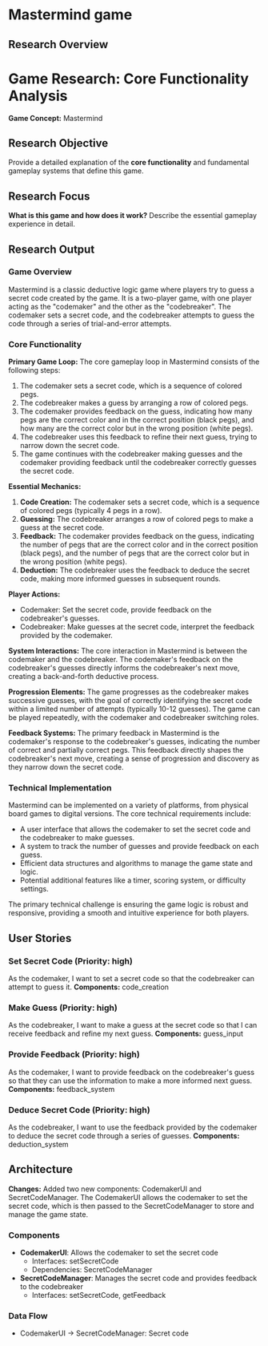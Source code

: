# Mastermind game

## Research Overview
# Game Research: Core Functionality Analysis

**Game Concept:** Mastermind

## Research Objective
Provide a detailed explanation of the **core functionality** and fundamental gameplay systems that define this game.

## Research Focus
**What is this game and how does it work?** Describe the essential gameplay experience in detail.

## Research Output

### Game Overview
Mastermind is a classic deductive logic game where players try to guess a secret code created by the game. It is a two-player game, with one player acting as the "codemaker" and the other as the "codebreaker". The codemaker sets a secret code, and the codebreaker attempts to guess the code through a series of trial-and-error attempts.

### Core Functionality
**Primary Game Loop:** The core gameplay loop in Mastermind consists of the following steps:
1. The codemaker sets a secret code, which is a sequence of colored pegs.
2. The codebreaker makes a guess by arranging a row of colored pegs.
3. The codemaker provides feedback on the guess, indicating how many pegs are the correct color and in the correct position (black pegs), and how many are the correct color but in the wrong position (white pegs).
4. The codebreaker uses this feedback to refine their next guess, trying to narrow down the secret code.
5. The game continues with the codebreaker making guesses and the codemaker providing feedback until the codebreaker correctly guesses the secret code.

**Essential Mechanics:**
1. **Code Creation:** The codemaker sets a secret code, which is a sequence of colored pegs (typically 4 pegs in a row).
2. **Guessing:** The codebreaker arranges a row of colored pegs to make a guess at the secret code.
3. **Feedback:** The codemaker provides feedback on the guess, indicating the number of pegs that are the correct color and in the correct position (black pegs), and the number of pegs that are the correct color but in the wrong position (white pegs).
4. **Deduction:** The codebreaker uses the feedback to deduce the secret code, making more informed guesses in subsequent rounds.

**Player Actions:**
- Codemaker: Set the secret code, provide feedback on the codebreaker's guesses.
- Codebreaker: Make guesses at the secret code, interpret the feedback provided by the codemaker.

**System Interactions:** The core interaction in Mastermind is between the codemaker and the codebreaker. The codemaker's feedback on the codebreaker's guesses directly informs the codebreaker's next move, creating a back-and-forth deductive process.

**Progression Elements:** The game progresses as the codebreaker makes successive guesses, with the goal of correctly identifying the secret code within a limited number of attempts (typically 10-12 guesses). The game can be played repeatedly, with the codemaker and codebreaker switching roles.

**Feedback Systems:** The primary feedback in Mastermind is the codemaker's response to the codebreaker's guesses, indicating the number of correct and partially correct pegs. This feedback directly shapes the codebreaker's next move, creating a sense of progression and discovery as they narrow down the secret code.

### Technical Implementation
Mastermind can be implemented on a variety of platforms, from physical board games to digital versions. The core technical requirements include:
- A user interface that allows the codemaker to set the secret code and the codebreaker to make guesses.
- A system to track the number of guesses and provide feedback on each guess.
- Efficient data structures and algorithms to manage the game state and logic.
- Potential additional features like a timer, scoring system, or difficulty settings.

The primary technical challenge is ensuring the game logic is robust and responsive, providing a smooth and intuitive experience for both players.


## User Stories

### Set Secret Code (Priority: high)
As the codemaker, I want to set a secret code so that the codebreaker can attempt to guess it.
**Components:** code_creation

### Make Guess (Priority: high)
As the codebreaker, I want to make a guess at the secret code so that I can receive feedback and refine my next guess.
**Components:** guess_input

### Provide Feedback (Priority: high)
As the codemaker, I want to provide feedback on the codebreaker's guess so that they can use the information to make a more informed next guess.
**Components:** feedback_system

### Deduce Secret Code (Priority: high)
As the codebreaker, I want to use the feedback provided by the codemaker to deduce the secret code through a series of guesses.
**Components:** deduction_system

## Architecture

**Changes:** Added two new components: CodemakerUI and SecretCodeManager. The CodemakerUI allows the codemaker to set the secret code, which is then passed to the SecretCodeManager to store and manage the game state.

### Components
- **CodemakerUI**: Allows the codemaker to set the secret code
  - Interfaces: setSecretCode
  - Dependencies: SecretCodeManager
- **SecretCodeManager**: Manages the secret code and provides feedback to the codebreaker
  - Interfaces: setSecretCode, getFeedback

### Data Flow
- CodemakerUI → SecretCodeManager: Secret code
